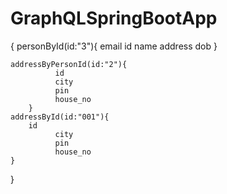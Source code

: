 # GraphQLSpringBootApp

{
	personById(id:"3"){
		    email
    	  id
        name
        address
        dob
    }
    
    addressByPersonId(id:"2"){
			  id
			  city
			  pin
			  house_no
		}
    addressById(id:"001"){
        id
			  city
			  pin
			  house_no
    }
}

